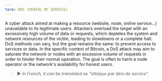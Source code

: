 ```yaml
---
term: DOS (DENIAL OF SERVICE)
---
```


A cyber attack aimed at making a resource (website, node, online service...) unavailable to its legitimate users. Attackers overload the target with an excessively high volume of data or requests, which depletes the system and network resources of the victim, leading to slowdowns or a complete halt. DoS methods can vary, but the goal remains the same: to prevent access to services or data. In the specific context of Bitcoin, a DoS attack may aim to saturate the network or nodes with an excessive volume of requests in order to hinder their normal operation. The goal is often to harm a node operator or the network's availability for honest users.

> ► *In French, it can be translated as "attaque par déni de service".*
